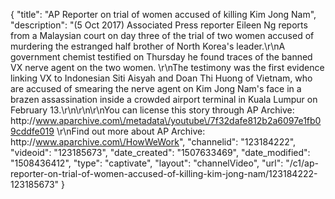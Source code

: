 {
    "title": "AP Reporter on trial of women accused of killing Kim Jong Nam",
    "description": "(5 Oct 2017) Associated Press reporter Eileen Ng reports from a Malaysian court on day three of the trial of two women accused of murdering the estranged half brother of North Korea's leader.\r\nA government chemist testified on Thursday he found traces of the banned VX nerve agent on the two women. \r\nThe testimony was the first evidence linking VX to Indonesian Siti Aisyah and Doan Thi Huong of Vietnam, who are accused of smearing the nerve agent on Kim Jong Nam's face in a brazen assassination inside a crowded airport terminal in Kuala Lumpur on February 13.\r\n\r\n\r\nYou can license this story through AP Archive: http:\/\/www.aparchive.com\/metadata\/youtube\/7f32dafe812b2a6097e1fb09cddfe019 \r\nFind out more about AP Archive: http:\/\/www.aparchive.com\/HowWeWork",
    "channelid": "123184222",
    "videoid": "123185673",
    "date_created": "1507633469",
    "date_modified": "1508436412",
    "type": "captivate",
    "layout": "channelVideo",
    "url": "\/c1\/ap-reporter-on-trial-of-women-accused-of-killing-kim-jong-nam\/123184222-123185673"
}